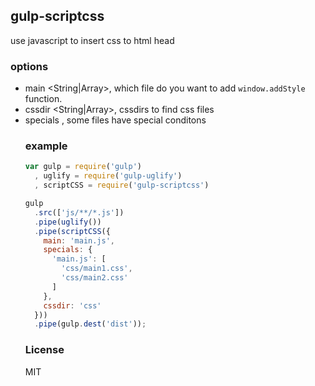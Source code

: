 ## gulp-scriptcss
use javascript to insert css to html head

### options
- main <String|Array>, which file do you want to add `window.addStyle` function.
- cssdir <String|Array>, cssdirs to find css files
- specials <Object>, some files have special conditons


### example
```js
var gulp = require('gulp')
  , uglify = require('gulp-uglify')
  , scriptCSS = require('gulp-scriptcss')

gulp
  .src(['js/**/*.js'])
  .pipe(uglify())
  .pipe(scriptCSS({
    main: 'main.js',
    specials: {
      'main.js': [
        'css/main1.css',
        'css/main2.css'
      ]
    },
    cssdir: 'css'
  }))
  .pipe(gulp.dest('dist'));
```

### License
MIT
